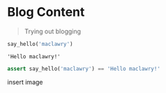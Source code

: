 # Blog Content
> Trying out blogging 


```python
say_hello('maclawry')
```




    'Hello maclawry!'



```python
assert say_hello('maclawry') == 'Hello maclawry!'
```

insert image 
